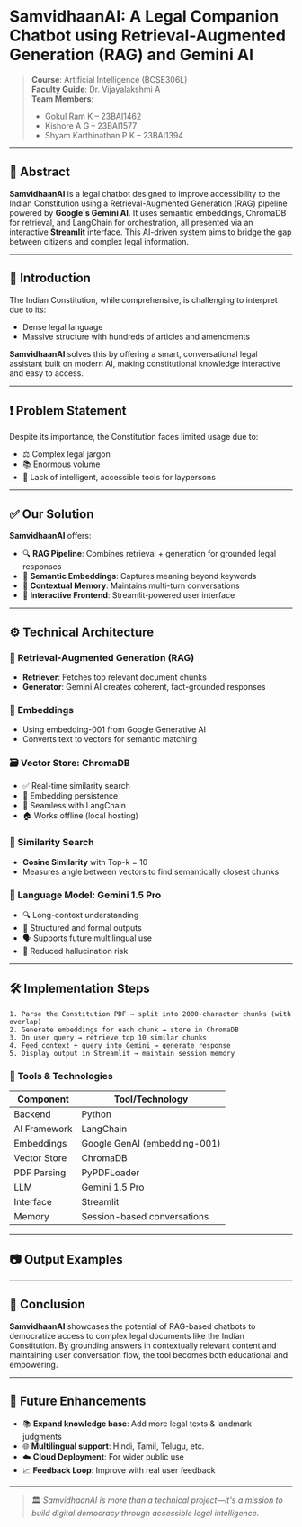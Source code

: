 # SamvidhaanAI: A Legal Companion Chatbot using Retrieval-Augmented Generation (RAG) and Gemini AI

> **Course**: Artificial Intelligence (BCSE306L)  
> **Faculty Guide**: Dr. Vijayalakshmi A  
> **Team Members**:
> - Gokul Ram K – 23BAI1462  
> - Kishore A G – 23BAI1577  
> - Shyam Karthinathan P K – 23BAI1394

---

## 🧠 Abstract
**SamvidhaanAI** is a legal chatbot designed to improve accessibility to the Indian Constitution using a Retrieval-Augmented Generation (RAG) pipeline powered by **Google's Gemini AI**. It uses semantic embeddings, ChromaDB for retrieval, and LangChain for orchestration, all presented via an interactive **Streamlit** interface. This AI-driven system aims to bridge the gap between citizens and complex legal information.

---

## 📌 Introduction
The Indian Constitution, while comprehensive, is challenging to interpret due to its:
- Dense legal language
- Massive structure with hundreds of articles and amendments

**SamvidhaanAI** solves this by offering a smart, conversational legal assistant built on modern AI, making constitutional knowledge interactive and easy to access.

---

## ❗ Problem Statement
Despite its importance, the Constitution faces limited usage due to:
- ⚖️ Complex legal jargon
- 📚 Enormous volume
- 🧩 Lack of intelligent, accessible tools for laypersons

---

## ✅ Our Solution
**SamvidhaanAI** offers:
- 🔍 **RAG Pipeline**: Combines retrieval + generation for grounded legal responses
- 🧠 **Semantic Embeddings**: Captures meaning beyond keywords
- 🧾 **Contextual Memory**: Maintains multi-turn conversations
- 💬 **Interactive Frontend**: Streamlit-powered user interface

---

## ⚙️ Technical Architecture

### 🧩 Retrieval-Augmented Generation (RAG)
- **Retriever**: Fetches top relevant document chunks
- **Generator**: Gemini AI creates coherent, fact-grounded responses

### 🧠 Embeddings
- Using embedding-001 from Google Generative AI
- Converts text to vectors for semantic matching

### 🗃️ Vector Store: ChromaDB
- ✅ Real-time similarity search
- 💾 Embedding persistence
- 🔗 Seamless with LangChain
- 🏠 Works offline (local hosting)

### 📐 Similarity Search
- **Cosine Similarity** with Top-k = 10
- Measures angle between vectors to find semantically closest chunks

### 🤖 Language Model: Gemini 1.5 Pro
- 🔍 Long-context understanding
- 🧾 Structured and formal outputs
- 🗣️ Supports future multilingual use
- 🚫 Reduced hallucination risk

---

## 🛠️ Implementation Steps
```text
1. Parse the Constitution PDF → split into 2000-character chunks (with overlap)
2. Generate embeddings for each chunk → store in ChromaDB
3. On user query → retrieve top 10 similar chunks
4. Feed context + query into Gemini → generate response
5. Display output in Streamlit → maintain session memory
```

### 🧰 Tools & Technologies
| Component      | Tool/Technology                 |
|----------------|-------------------------------|
| Backend        | Python                        |
| AI Framework   | LangChain                     |
| Embeddings     | Google GenAI (embedding-001)  |
| Vector Store   | ChromaDB                      |
| PDF Parsing    | PyPDFLoader                   |
| LLM            | Gemini 1.5 Pro                |
| Interface      | Streamlit                     |
| Memory         | Session-based conversations   |

---

## 📷 Output Examples




---

## 🧾 Conclusion
**SamvidhaanAI** showcases the potential of RAG-based chatbots to democratize access to complex legal documents like the Indian Constitution. By grounding answers in contextually relevant content and maintaining user conversation flow, the tool becomes both educational and empowering.

---

## 🚀 Future Enhancements
- 📚 **Expand knowledge base**: Add more legal texts & landmark judgments
- 🌐 **Multilingual support**: Hindi, Tamil, Telugu, etc.
- ☁️ **Cloud Deployment**: For wider public use
- 📈 **Feedback Loop**: Improve with real user feedback

---

> 🏛️ *SamvidhaanAI is more than a technical project—it's a mission to build digital democracy through accessible legal intelligence.*
